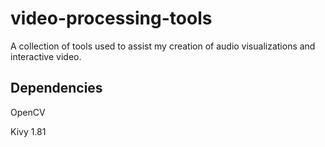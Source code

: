 video-processing-tools
======================

A collection of tools used to assist my creation of audio visualizations and interactive video.

Dependencies
------------
OpenCV

Kivy 1.81
